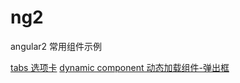 # ng2
angular2 常用组件示例

[tabs 选项卡](http://kunl.github.io/ng2/#tabs)
[dynamic component 动态加载组件-弹出框](http://kunl.in/ng2/#/dynamic)
